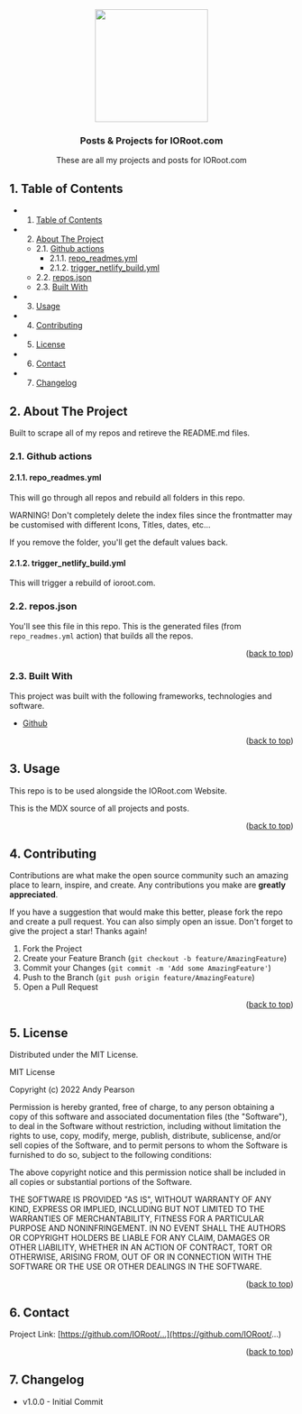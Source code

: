 <div id="top"></div>

<div align="center">

<img src="https://svg-rewriter.sachinraja.workers.dev/?url=https%3A%2F%2Fcdn.jsdelivr.net%2Fnpm%2F%40mdi%2Fsvg%406.7.96%2Fsvg%2Fbook-open-page-variant.svg&fill=%23FACC15&width=200px&height=200px" style="width:200px;"/>

<h3 align="center">Posts & Projects for IORoot.com</h3>

<p align="center">
    These are all my projects and posts for IORoot.com
</p>
</div>

##  1. <a name='TableofContents'></a>Table of Contents


* 1. [Table of Contents](#TableofContents)
* 2. [About The Project](#AboutTheProject)
	* 2.1. [Github actions](#Githubactions)
		* 2.1.1. [repo_readmes.yml](#repo_readmes.yml)
		* 2.1.2. [trigger_netlify_build.yml](#trigger_netlify_build.yml)
	* 2.2. [repos.json](#repos.json)
	* 2.3. [Built With](#BuiltWith)
* 3. [Usage](#Usage)
* 4. [Contributing](#Contributing)
* 5. [License](#License)
* 6. [Contact](#Contact)
* 7. [ Changelog](#Changelog)



##  2. <a name='AboutTheProject'></a>About The Project

Built to scrape all of my repos and retireve the README.md files.

###  2.1. <a name='Githubactions'></a>Github actions

####  2.1.1. <a name='repo_readmes.yml'></a>repo_readmes.yml

This will go through all repos and rebuild all folders in this repo.

WARNING! Don't completely delete the index files since the frontmatter may be customised
with different Icons, Titles, dates, etc...

If you remove the folder, you'll get the default values back.

####  2.1.2. <a name='trigger_netlify_build.yml'></a>trigger_netlify_build.yml

This will trigger a rebuild of ioroot.com.

###  2.2. <a name='repos.json'></a>repos.json

You'll see this file  in this repo. This is the generated files (from `repo_readmes.yml` action) that builds all the repos.




<p align="right">(<a href="#top">back to top</a>)</p>



###  2.3. <a name='BuiltWith'></a>Built With

This project was built with the following frameworks, technologies and software.

* [Github](https://github.com/)

<p align="right">(<a href="#top">back to top</a>)</p>






##  3. <a name='Usage'></a>Usage

This repo is to be used alongside the IORoot.com Website. 

This is the MDX source of all projects and posts.


<p align="right">(<a href="#top">back to top</a>)</p>





##  4. <a name='Contributing'></a>Contributing

Contributions are what make the open source community such an amazing place to learn, inspire, and create. Any contributions you make are **greatly appreciated**.

If you have a suggestion that would make this better, please fork the repo and create a pull request. You can also simply open an issue.
Don't forget to give the project a star! Thanks again!

1. Fork the Project
2. Create your Feature Branch (`git checkout -b feature/AmazingFeature`)
3. Commit your Changes (`git commit -m 'Add some AmazingFeature'`)
4. Push to the Branch (`git push origin feature/AmazingFeature`)
5. Open a Pull Request

<p align="right">(<a href="#top">back to top</a>)</p>



##  5. <a name='License'></a>License

Distributed under the MIT License.

MIT License

Copyright (c) 2022 Andy Pearson

Permission is hereby granted, free of charge, to any person obtaining a copy
of this software and associated documentation files (the "Software"), to deal
in the Software without restriction, including without limitation the rights
to use, copy, modify, merge, publish, distribute, sublicense, and/or sell
copies of the Software, and to permit persons to whom the Software is
furnished to do so, subject to the following conditions:

The above copyright notice and this permission notice shall be included in all
copies or substantial portions of the Software.

THE SOFTWARE IS PROVIDED "AS IS", WITHOUT WARRANTY OF ANY KIND, EXPRESS OR
IMPLIED, INCLUDING BUT NOT LIMITED TO THE WARRANTIES OF MERCHANTABILITY,
FITNESS FOR A PARTICULAR PURPOSE AND NONINFRINGEMENT. IN NO EVENT SHALL THE
AUTHORS OR COPYRIGHT HOLDERS BE LIABLE FOR ANY CLAIM, DAMAGES OR OTHER
LIABILITY, WHETHER IN AN ACTION OF CONTRACT, TORT OR OTHERWISE, ARISING FROM,
OUT OF OR IN CONNECTION WITH THE SOFTWARE OR THE USE OR OTHER DEALINGS IN THE
SOFTWARE.

<p align="right">(<a href="#top">back to top</a>)</p>



##  6. <a name='Contact'></a>Contact

Project Link: [https://github.com/IORoot/...](https://github.com/IORoot/...)

<p align="right">(<a href="#top">back to top</a>)</p>


##  7. <a name='Changelog'></a> Changelog

- v1.0.0 - Initial Commit
